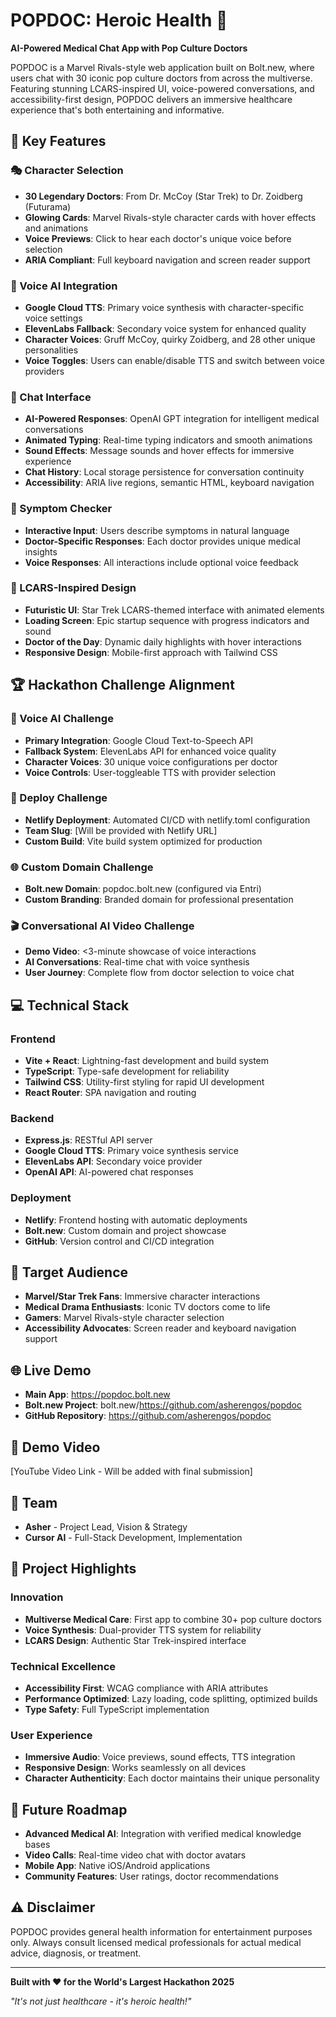 # POPDOC: Heroic Health 🚀

**AI-Powered Medical Chat App with Pop Culture Doctors**

POPDOC is a Marvel Rivals-style web application built on Bolt.new, where users chat with 30 iconic pop culture doctors from across the multiverse. Featuring stunning LCARS-inspired UI, voice-powered conversations, and accessibility-first design, POPDOC delivers an immersive healthcare experience that's both entertaining and informative.

## 🌟 Key Features

### 🎭 Character Selection
- **30 Legendary Doctors**: From Dr. McCoy (Star Trek) to Dr. Zoidberg (Futurama)
- **Glowing Cards**: Marvel Rivals-style character cards with hover effects and animations
- **Voice Previews**: Click to hear each doctor's unique voice before selection
- **ARIA Compliant**: Full keyboard navigation and screen reader support

### 🎵 Voice AI Integration
- **Google Cloud TTS**: Primary voice synthesis with character-specific voice settings
- **ElevenLabs Fallback**: Secondary voice system for enhanced quality
- **Character Voices**: Gruff McCoy, quirky Zoidberg, and 28 other unique personalities
- **Voice Toggles**: Users can enable/disable TTS and switch between voice providers

### 💬 Chat Interface
- **AI-Powered Responses**: OpenAI GPT integration for intelligent medical conversations
- **Animated Typing**: Real-time typing indicators and smooth animations
- **Sound Effects**: Message sounds and hover effects for immersive experience
- **Chat History**: Local storage persistence for conversation continuity
- **Accessibility**: ARIA live regions, semantic HTML, keyboard navigation

### 🏥 Symptom Checker
- **Interactive Input**: Users describe symptoms in natural language
- **Doctor-Specific Responses**: Each doctor provides unique medical insights
- **Voice Responses**: All interactions include optional voice feedback

### 🎨 LCARS-Inspired Design
- **Futuristic UI**: Star Trek LCARS-themed interface with animated elements
- **Loading Screen**: Epic startup sequence with progress indicators and sound
- **Doctor of the Day**: Dynamic daily highlights with hover interactions
- **Responsive Design**: Mobile-first approach with Tailwind CSS

## 🏆 Hackathon Challenge Alignment

### 🎵 Voice AI Challenge
- **Primary Integration**: Google Cloud Text-to-Speech API
- **Fallback System**: ElevenLabs API for enhanced voice quality
- **Character Voices**: 30 unique voice configurations per doctor
- **Voice Controls**: User-toggleable TTS with provider selection

### 🚀 Deploy Challenge
- **Netlify Deployment**: Automated CI/CD with netlify.toml configuration
- **Team Slug**: [Will be provided with Netlify URL]
- **Custom Build**: Vite build system optimized for production

### 🌐 Custom Domain Challenge
- **Bolt.new Domain**: popdoc.bolt.new (configured via Entri)
- **Custom Branding**: Branded domain for professional presentation

### 🎬 Conversational AI Video Challenge
- **Demo Video**: <3-minute showcase of voice interactions
- **AI Conversations**: Real-time chat with voice synthesis
- **User Journey**: Complete flow from doctor selection to voice chat

## 💻 Technical Stack

### Frontend
- **Vite + React**: Lightning-fast development and build system
- **TypeScript**: Type-safe development for reliability
- **Tailwind CSS**: Utility-first styling for rapid UI development
- **React Router**: SPA navigation and routing

### Backend
- **Express.js**: RESTful API server
- **Google Cloud TTS**: Primary voice synthesis service
- **ElevenLabs API**: Secondary voice provider
- **OpenAI API**: AI-powered chat responses

### Deployment
- **Netlify**: Frontend hosting with automatic deployments
- **Bolt.new**: Custom domain and project showcase
- **GitHub**: Version control and CI/CD integration

## 🎯 Target Audience

- **Marvel/Star Trek Fans**: Immersive character interactions
- **Medical Drama Enthusiasts**: Iconic TV doctors come to life
- **Gamers**: Marvel Rivals-style character selection
- **Accessibility Advocates**: Screen reader and keyboard navigation support

## 🌐 Live Demo

- **Main App**: https://popdoc.bolt.new
- **Bolt.new Project**: bolt.new/https://github.com/asherengos/popdoc
- **GitHub Repository**: https://github.com/asherengos/popdoc

## 🎥 Demo Video

[YouTube Video Link - Will be added with final submission]

## 👥 Team

- **Asher** - Project Lead, Vision & Strategy
- **Cursor AI** - Full-Stack Development, Implementation

## 🏅 Project Highlights

### Innovation
- **Multiverse Medical Care**: First app to combine 30+ pop culture doctors
- **Voice Synthesis**: Dual-provider TTS system for reliability
- **LCARS Design**: Authentic Star Trek-inspired interface

### Technical Excellence
- **Accessibility First**: WCAG compliance with ARIA attributes
- **Performance Optimized**: Lazy loading, code splitting, optimized builds
- **Type Safety**: Full TypeScript implementation

### User Experience
- **Immersive Audio**: Voice previews, sound effects, TTS integration
- **Responsive Design**: Works seamlessly on all devices
- **Character Authenticity**: Each doctor maintains their unique personality

## 🚀 Future Roadmap

- **Advanced Medical AI**: Integration with verified medical knowledge bases
- **Video Calls**: Real-time video chat with doctor avatars
- **Mobile App**: Native iOS/Android applications
- **Community Features**: User ratings, doctor recommendations

## ⚠️ Disclaimer

POPDOC provides general health information for entertainment purposes only. Always consult licensed medical professionals for actual medical advice, diagnosis, or treatment.

---

**Built with ❤️ for the World's Largest Hackathon 2025**

*"It's not just healthcare - it's heroic health!"* 